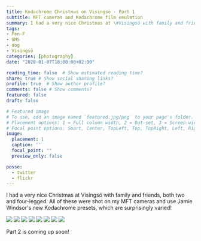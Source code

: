 ```yaml
---
title: Kodachrome Christmas on Visingsö - Part 1
subtitle: MFT cameras and Kodachrome film emulation
summary: I had a very nice Christmas at \#Visingsö with family and friends, both two and four-legged. All these shots use Jamie Windsor's new \#Kodachrome \#filmemulation presets, which are surprisigly varied! More photos to come.
tags:
- Pen-F
- GM5
- dog
- Visingsö
categories: [photography]
date: "2020-01-07T18:00:00+02:00"

reading_time: false  # Show estimated reading time?
share: true # Show social sharing links?
profile: true  # Show author profile?
comments: false # Show comments?
featured: false
draft: false

# Featured image
# To use, add an image named `featured.jpg/png` to your page's folder.
# Placement options: 1 = Full column width, 2 = Out-set, 3 = Screen-width
# Focal point options: Smart, Center, TopLeft, Top, TopRight, Left, Right, BottomLeft, Bottom, BottomRight
image:
  placement: 1
  caption: ''
  focal_point: ""
  preview_only: false

posse:
  - twitter
  - flickr
---
```


I had a very nice Christmas at Visingsö with family and friends, both two and four-legged. All of these were shot on my MFT cameras and use Jamie Windsor's new Kodachrome presets, which are surprisingly varied!

![](visingsoxmas2.jpg)
![](visingsoxmas3.jpg)
![](visingsoxmas4.jpg)
![](visingsoxmas5.jpg)
![](visingsoxmas6.jpg)
![](visingsoxmas7.jpg)
![](visingsoxmas8.jpg)
![](visingsoxmas9.jpg)

Part 2 is coming up soon!
